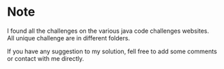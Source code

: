 # Note
I found all the challenges on the various java code challenges websites.<br/>
All unique challenge are in different folders. <br/> 

If you have any suggestion to my solution, fell free to add some comments or contact with me directly.
